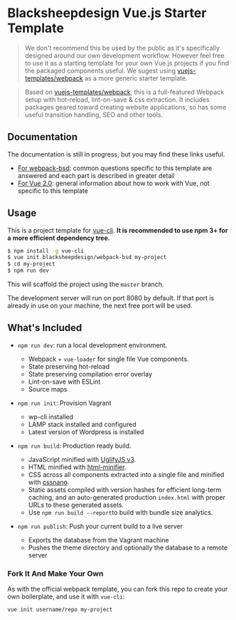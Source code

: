 # Blacksheepdesign Vue.js Starter Template

> We don't recommend this be used by the public as it's specifically designed around our own development workflow. However feel free to use it as a starting template for your own Vue.js projects if you find the packaged components useful. We sugest using [vuejs-templates/webpack](http://vuejs-templates.github.io/webpack) as a more generic starter template.

> Based on [vuejs-templates/webpack](http://vuejs-templates.github.io/webpack), this is a full-featured Webpack setup with hot-reload, lint-on-save & css extraction. It includes packages geared toward creating website applications, so has some useful transition handling, SEO and other tools.

## Documentation

The documentation is still in progress, but you may find these links useful.

- [For webpack-bsd](https://blacksheepdesign.github.io/webpack-bsd/): common questions specific to this template are answered and each part is described in greater detail
- [For Vue 2.0](http://vuejs.org/guide/): general information about how to work with Vue, not specific to this template

## Usage

This is a project template for [vue-cli](https://github.com/vuejs/vue-cli). **It is recommended to use npm 3+ for a more efficient dependency tree.**

``` bash
$ npm install -g vue-cli
$ vue init blacksheepdesign/webpack-bsd my-project
$ cd my-project
$ npm run dev
```

This will scaffold the project using the `master` branch.

The development server will run on port 8080 by default. If that port is already in use on your machine, the next free port will be used.

## What's Included

- `npm run dev`: run a local development environment.
  - Webpack + `vue-loader` for single file Vue components.
  - State preserving hot-reload
  - State preserving compilation error overlay
  - Lint-on-save with ESLint
  - Source maps

- `npm run init`: Provision Vagrant
  - wp-cli installed
  - LAMP stack installed and configured
  - Latest version of Wordpress is installed

- `npm run build`: Production ready build.
  - JavaScript minified with [UglifyJS v3](https://github.com/mishoo/UglifyJS2/tree/harmony).
  - HTML minified with [html-minifier](https://github.com/kangax/html-minifier).
  - CSS across all components extracted into a single file and minified with [cssnano](https://github.com/ben-eb/cssnano).
  - Static assets compiled with version hashes for efficient long-term caching, and an auto-generated production `index.html` with proper URLs to these generated assets.
  - Use `npm run build --report`to build with bundle size analytics.

- `npm run publish`: Push your current build to a live server
  - Exports the database from the Vagrant machine
  - Pushes the theme directory and optionally the database to a remote server

### Fork It And Make Your Own

As with the official webpack template, you can fork this repo to create your own boilerplate, and use it with `vue-cli`:

``` bash
vue init username/repo my-project
```
